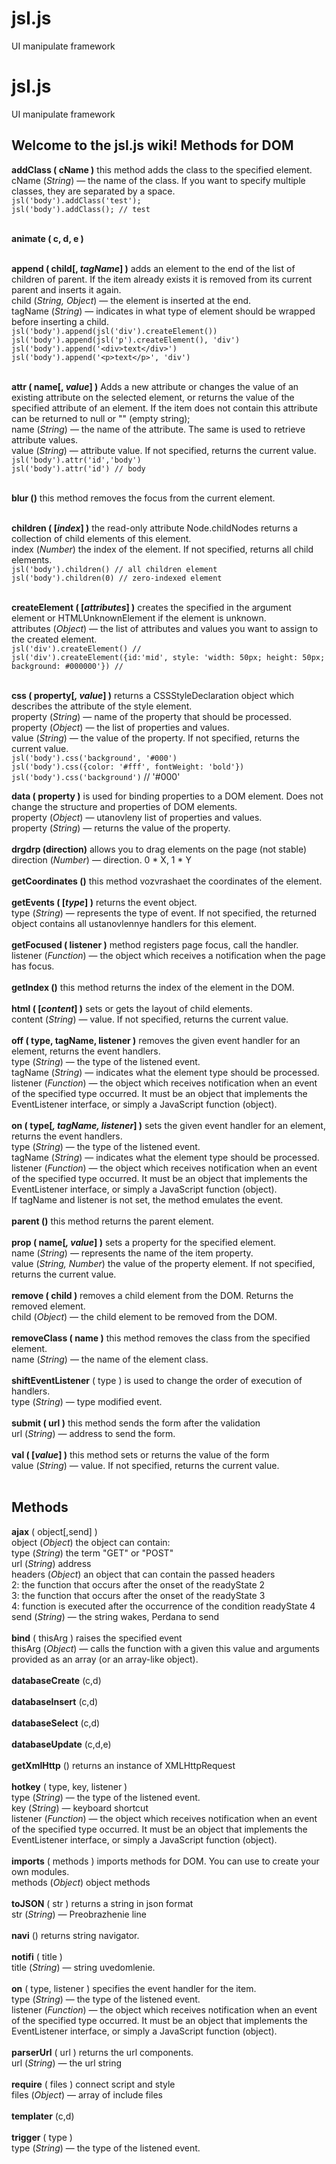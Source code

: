 # jsl.js
UI manipulate framework

# jsl.js
UI manipulate framework

Welcome to the jsl.js wiki!
Methods for DOM
--------------------------------------------------------------------
**addClass ( cName )** this method adds the class to the specified element.<br>
сName (*String*) — the name of the class. If you want to specify multiple classes, they are separated by a space.<br>
`jsl('body').addClass('test');`<br>
`jsl('body').addClass(); // test`<br>
<br>




**animate ( c, d, e )**<br><br>



**append ( child[, _tagName_] )** adds an element to the end of the list of children of parent. If the item already exists it is removed from its current parent and inserts it again.<br>
child (*String, Object*) — the element is inserted at the end.<br>
tagName (*String*) — indicates in what type of element should be wrapped before inserting a child.<br>
`jsl('body').append(jsl('div').createElement())`<br>
`jsl('body').append(jsl('p').createElement(), 'div')`<br>
`jsl('body').append('<div>text</div>')`<br>
`jsl('body').append('<p>text</p>', 'div')`<br>
<br>


**attr ( name[, _value_] )** Adds a new attribute or changes the value of an existing attribute on the selected element, or returns the value of the specified attribute of an element. If the item does not contain this attribute can be returned to null or "" (empty string); <br>
name (*String*) — the name of the attribute. The same is used to retrieve attribute values.<br>
value (*String*) — attribute value. If not specified, returns the current value.<br>
`jsl('body').attr('id','body')`<br>
`jsl('body').attr('id') // body`<br>
<br>




**blur ()** this method removes the focus from the current element.<br><br>




**children ( [_index_] )** the read-only attribute Node.childNodes returns a collection of child elements of this element.<br>
index (*Number*) the index of the element. If not specified, returns all child elements.<br>
`jsl('body').children() // all children element`<br>
`jsl('body').children(0) // zero-indexed element`<br>
<br>




**createElement ( [_attributes_] )** creates the specified in the argument element or HTMLUnknownElement if the element is unknown.<br>
attributes (*Object*) — the list of attributes and values you want to assign to the created element.<br>
`jsl('div').createElement() // `<br>
`jsl('div').createElement({id:'mid', style: 'width: 50px; height: 50px; background: #000000'}) // `<br>
<br>


**css ( property[_, value_] )** returns a CSSStyleDeclaration object which describes the attribute of the style element.<br>
property (*String*) — name of the property that should be processed.<br>
property (*Object*) — the list of properties and values.<br>
value (*String*) — the value of the property. If not specified, returns the current value.<br>
`jsl('body').css('background', '#000')`<br>
`jsl('body').css({color: '#fff', fontWeight: 'bold'})`<br>
`jsl('body').css('background')` // '#000'<br>



**data ( property )** is used for binding properties to a DOM element. Does not change the structure and properties of DOM elements.<br>
property (*Object*) — utanovleny list of properties and values.<br>
property (*String*) — returns the value of the property.<br><br>
**drgdrp (direction)** allows you to drag elements on the page (not stable)<br>
direction (*Number*) — direction. 0 * X, 1 * Y<br><br>
**getCoordinates ()** this method vozvrashaet the coordinates of the element.<br><br>
**getEvents ( [_type_] )** returns the event object.<br>
type (*String*) — represents the type of event. If not specified, the returned object contains all ustanovlennye handlers for this element.<br><br>
**getFocused ( listener )** method registers page focus, call the handler.<br>
listener (*Function*) — the object which receives a notification when the page has focus.<br><br>
**getIndex ()** this method returns the index of the element in the DOM.<br><br>
**html ( [_content_] )** sets or gets the layout of child elements.<br>
content (*String*) — value. If not specified, returns the current value.<br><br>
**off ( type, tagName, listener )** removes the given event handler for an element, returns the event handlers.<br>
type (*String*) — the type of the listened event.<br>
tagName (*String*) — indicates what the element type should be processed.<br>
listener (*Function*) — the object which receives notification when an event of the specified type occurred. It must be an object that implements the EventListener interface, or simply a JavaScript function (object).<br><br>
**on ( type[_, tagName, listener_] )** sets the given event handler for an element, returns the event handlers.<br>
type (*String*) — the type of the listened event.<br>
tagName (*String*) — indicates what the element type should be processed.<br>
listener (*Function*) — the object which receives notification when an event of the specified type occurred. It must be an object that implements the EventListener interface, or simply a JavaScript function (object).<br>
If tagName and listener is not set, the method emulates the event.<br><br>
**parent ()** this method returns the parent element.<br><br>
**prop ( name[_, value_] )** sets a property for the specified element.<br>
name (*String*) — represents the name of the item property.<br>
value (*String, Number*) the value of the property element. If not specified, returns the current value.<br><br>
**remove ( child )** removes a child element from the DOM. Returns the removed element.<br>
child (*Object*) — the child element to be removed from the DOM.<br><br>
**removeClass ( name )** this method removes the class from the specified element.<br>
name (*String*) — the name of the element class.<br><br>
**shiftEventListener** ( type ) is used to change the order of execution of handlers.<br>
type (*String*) — type modified event.<br><br>
**submit ( url )** this method sends the form after the validation<br>
url (*String*) — address to send the form.<br><br>
**val ( [_value_] )** this method sets or returns the value of the form<br>
value (*String*) — value. If not specified, returns the current value.<br><br>

Methods
--------------------------------------------------------------------
**ajax** ( object[,send] )<br>
object (*Object*) the object can contain:<br>
type (*String*) the term "GET" or "POST"<br>
url (*String*) address<br>
headers (*Object*) an object that can contain the passed headers<br>
2: the function that occurs after the onset of the readyState 2<br>
3: the function that occurs after the onset of the readyState 3<br>
4: function is executed after the occurrence of the condition readyState 4<br>
send (*String*) — the string wakes, Perdana to send<br><br>
**bind** ( thisArg ) raises the specified event<br>
thisArg (*Object*) — calls the function with a given this value and arguments provided as an array (or an array-like object).<br><br>
	**databaseCreate** (c,d)<br><br>
	**databaseInsert** (c,d)<br><br>
	**databaseSelect** (c,d)<br><br>
	**databaseUpdate** (c,d,e)<br><br>
**getXmlHttp** () returns an instance of XMLHttpRequest<br><br>
**hotkey** ( type, key, listener )<br>
type (*String*) — the type of the listened event.<br>
key (*String*) — keyboard shortcut<br>
listener (*Function*) — the object which receives notification when an event of the specified type occurred. It must be an object that implements the EventListener interface, or simply a JavaScript function (object).<br><br>
**imports** ( methods ) imports methods for DOM. You can use to create your own modules.<br>
methods (*Object*) object methods<br><br>
**toJSON** ( str ) returns a string in json format<br>
str (*String*) — Preobrazhenie line<br><br>
**navi** () returns string navigator.<br><br>
**notifi** ( title )<br>
title (*String*) — string uvedomlenie.<br><br>
**on** ( type, listener ) specifies the event handler for the item.<br>
type (*String*) — the type of the listened event.<br>
listener (*Function*) — the object which receives notification when an event of the specified type occurred. It must be an object that implements the EventListener interface, or simply a JavaScript function (object).<br><br>
**parserUrl** ( url ) returns the url components.<br>
url (*String*) — the url string<br><br>
**require** ( files ) connect script and style<br>
files (*Object*) — array of include files<br><br>
	**templater** (c,d)<br><br>
**trigger** ( type )<br>
type (*String*) — the type of the listened event.